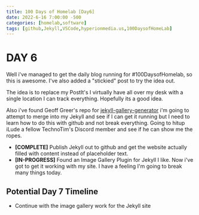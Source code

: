 ```yaml
---
title: 100 Days of Homelab [Day6]
date: 2022-6-16 7:00:00 -500
categories: [homelab,software]
tags: [github,Jekyll,VSCode,hyperionmedia.us,100DaysofHomeLab]
---
```


# DAY 6

Well i\'ve managed to get the daily blog running for #100DaysofHomelab, so this is awesome.  I\'ve also added a "stickied" post to try the idea out.

The idea is to replace my PostIt\'s I virtually have all over my desk with a single location I can track everything. Hopefully its a good idea.

Also i\'ve found Geoff Greer\'s repo for 
[jekyll-gallery-generator](https://github.com/ggreer/jekyll-gallery-generator) i'm going to attempt to merge into my Jekyll and see if I can get it running but I need to learn how to do this with github and not break everything.  Going to hitup iLude a fellow TechnoTim\'s Discord member and see if he can show me the ropes.

* **[COMPLETE]** Publish Jekyll out to github and get the website actually filled with content instead of placeholder text.
* **[IN-PROGRESS]** Found an Image Gallery Plugin for Jekyll I like.  Now i\'ve got to get it working with my site.  I have a feeling I\'m going to break many things today.

## Potential Day 7 Timeline
* Continue with the image gallery work for the Jekyll site